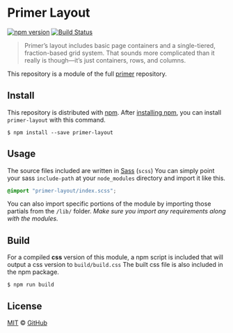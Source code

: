 # Primer Layout

[![npm version](https://img.shields.io/npm/v/primer-layout.svg)](https://www.npmjs.org/package/primer-layout)
[![Build Status](https://travis-ci.org/primer/primer.svg?branch=master)](https://travis-ci.org/primer/primer)

> Primer’s layout includes basic page containers and a single-tiered, fraction-based grid system. That sounds more complicated than it really is though—it’s just containers, rows, and columns.

This repository is a module of the full [primer][primer] repository.

## Install

This repository is distributed with [npm][npm]. After [installing npm][install-npm], you can install `primer-layout` with this command.

```
$ npm install --save primer-layout
```

## Usage

The source files included are written in [Sass][sass] (`scss`) You can simply point your sass `include-path` at your `node_modules` directory and import it like this.

```scss
@import "primer-layout/index.scss";
```

You can also import specific portions of the module by importing those partials from the `/lib/` folder. _Make sure you import any requirements along with the modules._

## Build

For a compiled **css** version of this module, a npm script is included that will output a css version to `build/build.css` The built css file is also included in the npm package.

```
$ npm run build
```

## License

[MIT](./LICENSE) &copy; [GitHub](https://github.com/)

[primer]: https://github.com/primer/primer
[docs]: http://primer.github.io/
[npm]: https://www.npmjs.com/
[install-npm]: https://docs.npmjs.com/getting-started/installing-node
[sass]: http://sass-lang.com/
